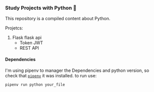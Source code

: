 ### Study Projects with Python 🐍

This repository is a compiled content about Python.

Projetcs:

1. Flask flask api
   - Token JWT
   - REST API

#### Dependencies

I'm using pipenv to manager the Dependencies and python version, so check that [`pipenv`](https://pipenv.pypa.io/en/latest/) it was installed.
to run use:

```
pipenv run python your_file
```
